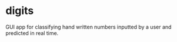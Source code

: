 # digits
GUI app for classifying hand written numbers inputted by a user and predicted in real time.
